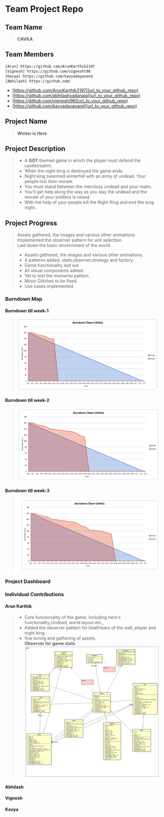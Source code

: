 
# Team Project Repo 

## Team Name
><b>CAVKA</b>
## Team Members
    [Arun] https://github.com/ArunKarthik2197
    [Vignesh] https://github.com/vignesht96
    [Kavya] https://github.com/kavyadayanand
    [Abhilash] https://github.com/

* [https://github.com/ArunKarthik2197](url_to_your_github_repo)
* [https://github.com/abhilashvadanala](url_to_your_github_repo)
* [https://github.com/vignesht96](url_to_your_github_repo)
* [https://github.com/kavyadayanand](url_to_your_github_repo)

## Project Name
><b>Winter is Here</b>
## Project Description
> - A <b>GOT</b> themed game in which the player must defend the castle(realm).<br>
> - When the night king is destroyed the game ends.<br>
> - Night king swarmed winterfell with an army of undead. Your people lost their morale.<br>
> - You must stand between the merciless undead and your realm.<br>
> - You'll get help along the way as you slay the undead and the morale of your soldiers is raised.<br>
> - With the help of your people kill the Night King and end the long night.
## Project Progress
>Assets gathered, the images and various other animations.<br>
>Implemented the observer pattern for unit selection.<br>
>Laid down the basic environment of the world.<br>

> -   Assets gathered, the images and various other animations.<br>
> -   4 patterns added, state,observer,strategy and factory.<br> 
> -   Game functionality laid out<br> 
> -   All visual components added.<br>
> -   Yet to test the momento pattern.<br>
> -   Minor Glitches to be fixed.
> -   Use cases implemented.

### Burndown Map
#### Burndown till week-1
><img src="docs/Week1-Burndown.PNG"></img>
 #### Burndown till week-2
> <img src="docs/Week2-burndown.PNG"></img>
#### Burndown till week-3
> <img src="docs/Week3-Burndown.PNG"></img>


### Project Dashboard

### Individual Contributions
#### Arun Karthik
> - Core functionality of the game, including hero's functionality,Undead, world layout etc.,<br>
> - Added the observer pattern for healthbars of the wall, player and night king.<br>
> - fine tuning and gathering of assets.<br>
<b>Observer for game stats </b>
<img src="docs/GameObserverPattern-Arun_Karthik.svg"></img><br>

#### Abhilash


#### Vignesh


#### Kavya

